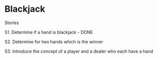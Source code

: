 Blackjack
=========

Stories


S1. Determine if a hand is blackjack - DONE

S2. Determine for two hands which is the winner

S3. Introduce the concept of a player and a dealer who each have a hand
